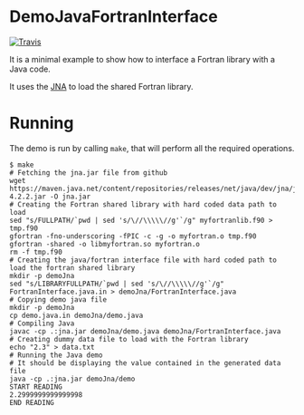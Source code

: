 # DemoJavaFortranInterface

[![Travis][buildstatus_image_travis]][travisci]

It is a minimal example to show how to interface a Fortran library with a Java code.

It uses the [JNA](https://github.com/java-native-access/jna) to load the shared Fortran library.


# Running

The demo is run by calling `make`, that will perform all the required operations.

    $ make
    # Fetching the jna.jar file from github
    wget https://maven.java.net/content/repositories/releases/net/java/dev/jna/jna/4.2.2/jna-4.2.2.jar -O jna.jar
    # Creating the Fortran shared library with hard coded data path to load
    sed "s/FULLPATH/`pwd | sed 's/\//\\\\\//g'`/g" myfortranlib.f90 > tmp.f90
    gfortran -fno-underscoring -fPIC -c -g -o myfortran.o tmp.f90
    gfortran -shared -o libmyfortran.so myfortran.o
    rm -f tmp.f90
    # Creating the java/fortran interface file with hard coded path to load the fortran shared library
    mkdir -p demoJna
    sed "s/LIBRARYFULLPATH/`pwd | sed 's/\//\\\\\//g'`/g" FortranInterface.java.in > demoJna/FortranInterface.java
    # Copying demo java file
    mkdir -p demoJna
    cp demo.java.in demoJna/demo.java
    # Compiling Java
    javac -cp .:jna.jar demoJna/demo.java demoJna/FortranInterface.java
    # Creating dummy data file to load with the Fortran library
    echo "2.3" > data.txt
    # Running the Java demo
    # It should be displaying the value contained in the generated data file
    java -cp .:jna.jar demoJna/demo
    START READING
    2.2999999999999998
    END READING

[buildstatus_image_travis]: https://travis-ci.org/Gjacquenot/DemoJavaFortranInterface.svg?branch=master
[travisci]: https://travis-ci.org/Gjacquenot/DemoJavaFortranInterface
